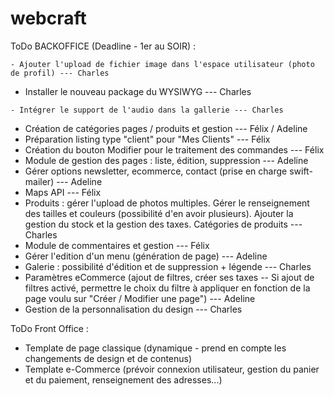 # webcraft


ToDo BACKOFFICE (Deadline - 1er au SOIR) :
```
- Ajouter l'upload de fichier image dans l'espace utilisateur (photo de profil) --- Charles
```
- Installer le nouveau package du WYSIWYG --- Charles
```
- Intégrer le support de l'audio dans la gallerie --- Charles
```
- Création de catégories pages / produits et gestion --- Félix / Adeline
- Préparation listing type "client" pour "Mes Clients" --- Félix
- Création du bouton Modifier pour le traitement des commandes --- Félix
- Module de gestion des pages : liste, édition, suppression --- Adeline
- Gérer options newsletter, ecommerce, contact (prise en charge swift-mailer) --- Adeline
- Maps API --- Félix
- Produits : gérer l'upload de photos multiples. Gérer le renseignement des tailles et couleurs (possibilité d'en avoir plusieurs). Ajouter la gestion du stock et la gestion des taxes. Catégories de produits --- Charles
- Module de commentaires et gestion --- Félix
- Gérer l'edition d'un menu (génération de page) --- Adeline
- Galerie : possibilité d'édition et de suppression + légende --- Charles
- Paramètres eCommerce (ajout de filtres, créer ses taxes -- Si ajout de filtres activé, permettre le choix du filtre à appliquer en fonction de la page voulu sur "Créer / Modifier une page") --- Adeline
- Gestion de la personnalisation du design --- Charles


ToDo Front Office :
- Template de page classique (dynamique - prend en compte les changements de design et de contenus)
- Template e-Commerce (prévoir connexion utilisateur, gestion du panier et du paiement, renseignement des adresses...)
